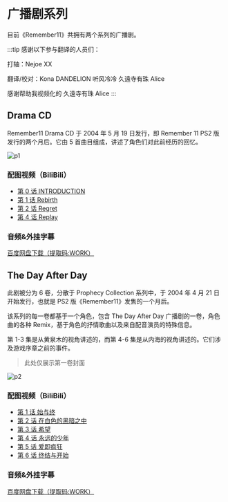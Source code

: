 # 广播剧系列

目前《Remember11》共拥有两个系列的广播剧。

:::tip
感谢以下参与翻译的人员们：

打轴：Nejoe XX

翻译/校对：Kona DANDELION 听风冷冷 久遠寺有珠 Alice

感谢帮助我视频化的 久遠寺有珠 Alice
:::

## Drama CD

Remember11 Drama CD 于 2004 年 5 月 19 日发行，即 Remember 11 PS2 版发行的两个月后。它由 5 首曲目组成，讲述了角色们对此前经历的回忆。

![p1](/images/drama_cd_cover.webp)

### 配图视频（BiliBili）

- [第 0 话 INTRODUCTION](https://www.bilibili.com/video/BV19R4y197DH/)
- [第 1 话 Rebirth](https://www.bilibili.com/video/BV1gR4y1R7gg/)
- [第 2 话 Regret](https://www.bilibili.com/video/BV1T14y177eH/)
- [第 4 话 Replay](https://www.bilibili.com/video/BV1LT411N7Wm/)

### 音频&外挂字幕

[百度网盘下载（提取码:WORK）](https://pan.baidu.com/s/1jiK2DcfjBqKzl_iT82fi-g)

## The Day After Day

此剧被分为 6 卷，分散于 Prophecy Collection 系列中，于 2004 年 4 月 21 日开始发行，也就是 PS2 版《Remember11》发售的一个月后。

该系列的每一卷都基于一个角色，包含 The Day After Day 广播剧的一卷，角色曲的各种 Remix，基于角色的抒情歌曲以及来自配音演员的特殊信息。

第 1-3 集是从黄泉木的视角讲述的，而第 4-6 集是从内海的视角讲述的。它们涉及游戏序章之前的事件。

> 此处仅展示第一卷封面

![p2](/images/coverKokoro.webp)

### 配图视频（BiliBili）

- [第 1 话 始与终](https://www.bilibili.com/video/BV1sg411h7gZ/)
- [第 2 话 在白色的黑暗之中](https://www.bilibili.com/video/BV1WV4y1L7Nz/)
- [第 3 话 希望](https://www.bilibili.com/video/BV1Ae4y1S7ag/)
- [第 4 话 永远的少年](https://www.bilibili.com/video/BV1kB4y1j7Xu/)
- [第 5 话 爱即疯狂](https://www.bilibili.com/video/BV1jg411h7fV/)
- [第 6 话 终结与开始](https://www.bilibili.com/video/BV16D4y1k7PP/)

### 音频&外挂字幕

[百度网盘下载（提取码:WORK）](https://pan.baidu.com/s/1dOBBKpdynMYtrQNrkbFGWA)
